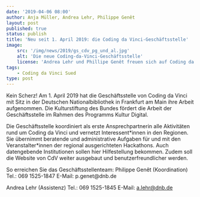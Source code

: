 ```yaml
---
date: '2019-04-06 08:00'
author: Anja Müller, Andrea Lehr, Philippe Genêt
layout: post
published: true
status: publish
title: 'Neu seit 1. April 2019: die Coding da Vinci-Geschäftsstelle'
image:
    src: '/img/news/2019/gs_cdv_pg_und_al.jpg'
    alt: 'Die neue Coding-da-Vinci-Geschäftsstelle'
    license: 'Andrea Lehr und Phillipe Genêt freuen sich auf Coding da Vinci Süd Bild-Lizenz <a href="https://creativecommons.org/licenses/by-sa/4.0/deed.de" target="_blank">CC-BY-SA 4.0</a> Stephan Bartholmei'
tags:
    - Coding da Vinci Sued
type: post
---
```

<p>
Kein Scherz! Am 1. April 2019 hat die Geschäftsstelle von Coding da Vinci mit Sitz in der Deutschen Nationalbibliothek in Frankfurt am Main ihre Arbeit aufgenommen. Die Kulturstiftung des Bundes fördert die Arbeit der Geschäftsstelle im Rahmen des Programms Kultur Digital.
</p>
<p>
Die Geschäftsstelle koordiniert als erste Ansprechpartnerin alle Aktivitäten rund um Coding da Vinci und vernetzt Interessent*innen in den Regionen. Sie übernimmt beratende und administrative Aufgaben für und mit den Veranstalter*innen der regional ausgerichteten Hackathons. Auch datengebende Institutionen sollen hier Hilfestellung bekommen. Zudem soll die Website von CdV weiter ausgebaut und benutzerfreundlicher werden.
</p>
<p>
So erreichen Sie das Geschäftsstellenteam:
Philippe Genêt (Koordination)
Tel.: 069 1525-1847
E-Mail: p.genet@dnb.de

Andrea Lehr (Assistenz)
Tel.: 069 1525-1845
E-Mail: a.lehr@dnb.de
</p>

